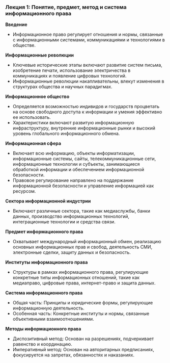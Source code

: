 ### Лекция 1: Понятие, предмет, метод и система информационного права

**Введение**

- Информационное право регулирует отношения и нормы, связанные с информационными системами, коммуникациями и технологиями в обществе.

**Информационные революции**

- Ключевые исторические этапы включают развитие систем письма, изобретение печати, использование электричества в коммуникациях и появление цифровых технологий.
- Информационные революции накапливательны, влекут изменения в структурах общества и научных парадигмах.

**Информационное общество**

- Определяется возможностью индивидов и государств процветать на основе свободного доступа к информации и умения эффективно ее использовать.
- Характеристики включают развитую информационную инфраструктуру, внутренние информационные рынки и высокий уровень глобального информационного обмена.

**Информационная сфера**

- Включает всю информацию, объекты информатизации, информационные системы, сайты, телекоммуникационные сети, информационные технологии и субъекты, занимающиеся обработкой информации и обеспечением информационной безопасности.
- Правовое регулирование направлено на поддержание информационной безопасности и управление информацией как ресурсом.

**Сектора информационной индустрии**

- Включают различные сектора, такие как медиаслужбы, банки данных, производство информационных технологий, интеграционные технологии и средства связи.

**Предмет информационного права**

- Охватывает международный информационный обмен, реализацию основных информационных прав и свобод, деятельность СМИ, электронные сделки, защиту данных и безопасность.

**Институты информационного права**

- Структуры в рамках информационного права, регулирующие конкретные типы информационных отношений, такие как медиаправо, цифровые права, интернет-право и защита данных.

**Система информационного права**

- Общая часть: Принципы и юридические формы, регулирующие информационную деятельность.
- Особенная часть: Конкретные институты и нормы, связанные объективными взаимоотношениями.

**Методы информационного права**

- Диспозитивный метод: Основан на разрешениях, подчеркивает равенство и координацию.
- Императивный метод: Основан на авторитарных предписаниях, фокусируется на запретах, обязанностях и наказаниях.
